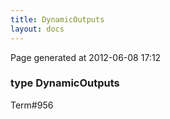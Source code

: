 ```yaml
---
title: DynamicOutputs
layout: docs
---
```


<div class="bottom_right_note">Page generated at 2012-06-08 17:12</div>
<h3><span class="minor">type</span> DynamicOutputs</h3>

<p><span class="extra_minor">Term#956</span></p>
